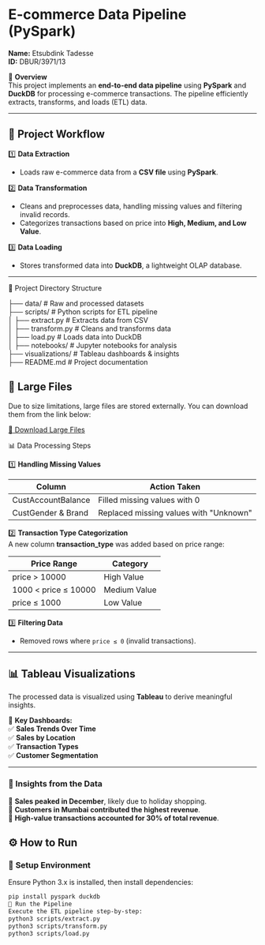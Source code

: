 # E-commerce Data Pipeline (PySpark)  
**Name:** Etsubdink Tadesse  
**ID:** DBUR/3971/13  

📌 **Overview**  
This project implements an **end-to-end data pipeline** using **PySpark** and **DuckDB** for processing e-commerce transactions. The pipeline efficiently extracts, transforms, and loads (ETL) data.

---

## 🚀 Project Workflow

1️⃣ **Data Extraction**  
   - Loads raw e-commerce data from a **CSV file** using **PySpark**.

2️⃣ **Data Transformation**  
   - Cleans and preprocesses data, handling missing values and filtering invalid records.  
   - Categorizes transactions based on price into **High, Medium, and Low Value**.

3️⃣ **Data Loading**  
   - Stores transformed data into **DuckDB**, a lightweight OLAP database.

---
📂 Project Directory Structure

├── data/                    # Raw and processed datasets  
├── scripts/                 # Python scripts for ETL pipeline  
│   ├── extract.py           # Extracts data from CSV  
│   ├── transform.py         # Cleans and transforms data  
│   ├── load.py              # Loads data into DuckDB  
│
├── notebooks/               # Jupyter notebooks for analysis  
├── visualizations/          # Tableau dashboards & insights  
├── README.md                # Project documentation  



## 📂 Large Files  

Due to size limitations, large files are stored externally. You can download them from the link below:  

[🔗 Download Large Files](https://drive.google.com/drive/folders/1gJD_VtexnS7mv01XG65GyL3rR3DP8Lpu?usp=sharing)  


📊 Data Processing Steps  

1️⃣ **Handling Missing Values**  

| Column             | Action Taken                     |
|--------------------|--------------------------------|
| CustAccountBalance | Filled missing values with 0   |
| CustGender & Brand | Replaced missing values with "Unknown" |

2️⃣ **Transaction Type Categorization**  
A new column **transaction_type** was added based on price range:  

| Price Range          | Category      |
|----------------------|--------------|
| price > 10000       | High Value    |
| 1000 < price ≤ 10000 | Medium Value  |
| price ≤ 1000        | Low Value     |

3️⃣ **Filtering Data**  
- Removed rows where `price ≤ 0` (invalid transactions).  

---

## 📊 Tableau Visualizations  
The processed data is visualized using **Tableau** to derive meaningful insights.  

🔗 **Key Dashboards:**  
✅ **Sales Trends Over Time**  
✅ **Sales by Location**  
✅ **Transaction Types**  
✅ **Customer Segmentation**  

---

### 🔹 Insights from the Data  
📌 **Sales peaked in December**, likely due to holiday shopping.  
📌 **Customers in Mumbai contributed the highest revenue**.  
📌 **High-value transactions accounted for 30% of total revenue**.  





## ⚙️ How to Run

### 🔹 **Setup Environment**
Ensure Python 3.x is installed, then install dependencies:

```sh
pip install pyspark duckdb
🔹 Run the Pipeline
Execute the ETL pipeline step-by-step:
python3 scripts/extract.py
python3 scripts/transform.py
python3 scripts/load.py












